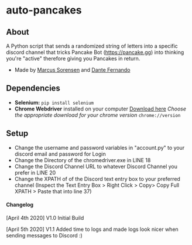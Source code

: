# auto-pancakes
## About
A Python script that sends a randomized string of letters into a specific discord channel that tricks Pancake Bot (https://pancake.gg) into thinking you're "active" therefore giving you Pancakes in return. 
- Made by [Marcus Sorensen](https://github.com/exec-marcus) and [Dante Fernando](https://github.com/dantefernando)

## Dependencies
 - **Selenium:** `pip install selenium`
 - **Chrome Webdriver** installed on your computer [Download here](https://chromedriver.chromium.org/downloads) *Choose the appropriate download for your chrome version* `chrome://version`
 
 ## Setup
 - Change the username and password variables in "account.py" to your discord email and password for Login
 - Change the Directory of the chromedriver.exe in LINE 18
 - Change the Discord Channel URL to whatever Discord Channel you prefer in LINE 20
 - Change the XPATH of of the Discord text entry box to your preferred channel (Inspect the Text Entry Box > Right Click > Copy> Copy Full XPATH > Paste that into line 37)

#### Changelog
[April 4th 2020]
V1.0 Initial Build

[April 5th 2020]
V1.1 Added time to logs and made logs look nicer when sending messages to Discord :)
